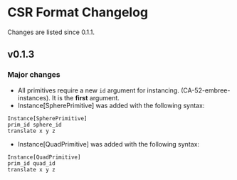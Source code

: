 # CSR Format Changelog

Changes are listed since 0.1.1.

## v0.1.3
### Major changes
- All primitives require a new `id` argument for instancing. (CA-52-embree-instances). It is the **first** argument.
- Instance[SpherePrimitive] was added with the following syntax:
```
Instance[SpherePrimitive]
prim_id sphere_id
translate x y z
```
- Instance[QuadPrimitive] was added with the following syntax:
```
Instance[QuadPrimitive]
prim_id quad_id
translate x y z
```
